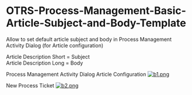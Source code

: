 # OTRS-Process-Management-Basic-Article-Subject-and-Body-Template
Allow to set default article subject and body in Process Management Activity Dialog (for Article configuration)

Article Description Short = Subject    
Article Description Long = Body    

Process Management Activity Dialog Article Configuration
[![b1.png](https://i.postimg.cc/VstzY5w8/b1.png)](https://postimg.cc/yW7Mj1WQ)

New Process Ticket
[![b2.png](https://i.postimg.cc/C1qpLrWN/b2.png)](https://postimg.cc/ZB4MwHYB)
